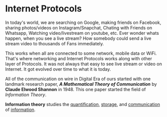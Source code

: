 # Internet Protocols

In today's world, we are searching on Google, making friends on Facebook, sharing photos/videos on Instagram/Snapchat, Chating with Friends on Whatsapp, Watching video/livestream on youtube, etc. Ever wonder whats happen, when you see a live stream? How somebody could send a live stream video to thousands of Fans immediately.

This works when all are connected to some network, mobile data or WiFi. That's where networking and Internet Protocols works along with other layer of Protocols. It was not always that easy to see live stream or video on Internet. It got evolved over time to what it is today.

All of the communication on wire in Digital Era of ours started with one landmark research paper, ***A Mathematical Theory of Communication*** by **Claude Elwood Shannon** in 1948. This one paper started the field of *Information Theory*. 

**Information theory** studies the [quantification](https://en.wikipedia.org/wiki/Quantification_(science) "Quantification (science)"), [storage](https://en.wikipedia.org/wiki/Computer_data_storage "Computer data storage"), and [communication](https://en.wikipedia.org/wiki/Telecommunication "Telecommunication") of [information](https://en.wikipedia.org/wiki/Information "Information").
<!--stackedit_data:
eyJwcm9wZXJ0aWVzIjoiZXh0ZW5zaW9uczpcbiAgcHJlc2V0Oi
BnZm1cbiIsImhpc3RvcnkiOlstMTg5MTUyMzQ3MSwxNzgxNjA5
MjE5LDk1NTEwNTA2MCwxMDU4MjQ5NTYxLDE1OTExMjU2ODgsLT
ExMDQzMTQxMjAsLTExNDI5MTE4MDQsLTY2OTQxMDQ0OF19
-->